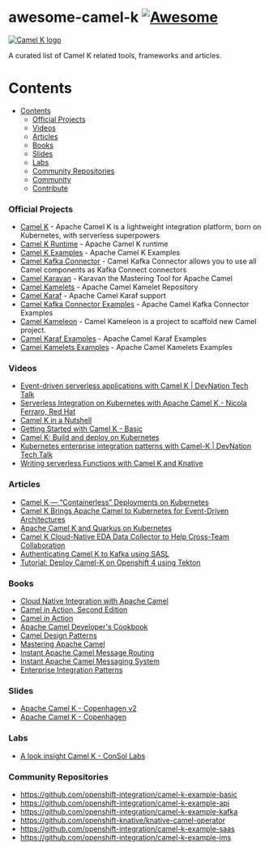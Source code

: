 # awesome-camel-k [![Awesome](https://awesome.re/badge.svg)](https://awesome.re)

<a href="https://camel.apache.org">
    <img src="https://peter.palaga.org/presentations/190322-camel-k-vd-bucharest/images/camel-k.svg"
         alt="Camel K logo" title="Camel K" />
</a></br>

A curated list of Camel K related tools, frameworks and articles.

# Contents

- [Contents](#contents)
    - [Official Projects](#official-projects)
    - [Videos](#videos)
    - [Articles](#articles)
    - [Books](#books)
    - [Slides](#slides)
    - [Labs](#labs)
    - [Community Repositories](#community-repositories)
    - [Community](#community)
    - [Contribute](#contribute)
    
### Official Projects

- [Camel K](https://github.com/apache/camel-k) - Apache Camel K is a lightweight integration platform, born on Kubernetes, with serverless superpowers
- [Camel K Runtime](https://github.com/apache/camel-k-runtime) - Apache Camel K runtime
- [Camel K Examples](https://github.com/apache/camel-k-examples) - Apache Camel K Examples
- [Camel Kafka Connector](https://github.com/apache/camel-kafka-connector) - Camel Kafka Connector allows you to use all Camel components as Kafka Connect connectors
- [Camel Karavan](https://github.com/apache/camel-karavan) - Karavan the Mastering Tool for Apache Camel
- [Camel Kamelets](https://github.com/apache/camel-kamelets) - Apache Camel Kamelet Repository
- [Camel Karaf](https://github.com/apache/camel-karaf) - Apache Camel Karaf support
- [Camel Kafka Connector Examples](https://github.com/apache/camel-kafka-connector-examples) - Apache Camel Kafka Connector Examples
- [Camel Kameleon](https://github.com/apache/camel-kameleon) - Camel Kameleon is a project to scaffold new Camel project.
- [Camel Karaf Examples](https://github.com/apache/camel-karaf-examples) - Apache Camel Karaf Examples
- [Camel Kamelets Examples](https://github.com/apache/camel-kamelets-examples) - Apache Camel Kamelets Examples


### Videos

- [Event-driven serverless applications with Camel K | DevNation Tech Talk](https://www.youtube.com/watch?v=hlUzLC71nAM)
- [Serverless Integration on Kubernetes with Apache Camel K - Nicola Ferraro, Red Hat](https://www.youtube.com/watch?v=beJOCndVfaU)
- [Camel K in a Nutshell](https://www.youtube.com/watch?v=LaBvBonUC6g)
- [Getting Started with Camel K - Basic](https://www.youtube.com/watch?v=dDEpdgg3gK4)
- [Camel K: Build and deploy on Kubernetes](https://www.youtube.com/watch?v=RX4jygcCauc)
- [Kubernetes enterprise integration patterns with Camel-K | DevNation Tech Talk](https://www.youtube.com/watch?v=51x9BewGCYA)
- [Writing serverless Functions with Camel K and Knative](https://www.youtube.com/watch?v=UUF0frNdcrg)


### Articles

- [Camel K — “Containerless” Deployments on Kubernetes](https://itnext.io/camel-k-containerless-deployments-349da12bfa9d)
- [Camel K Brings Apache Camel to Kubernetes for Event-Driven Architectures
](https://thenewstack.io/camel-k-brings-apache-camel-to-kubernetes-for-event-driven-architectures/)
- [Apache Camel K and Quarkus on Kubernetes](https://piotrminkowski.com/2020/12/08/apache-camel-k-and-quarkus-on-kubernetes/)
- [Camel K Cloud-Native EDA Data Collector to Help Cross-Team Collaboration](https://edasummit.com/videos/camel-k-cloud-native-eda-data-collector-to-help-cross-team-collaboration/)
- [Authenticating Camel K to Kafka using SASL](https://dev.to/kuthumipepple/authenticating-camel-k-to-kafka-using-sasl-1723)
- [Tutorial: Deploy Camel-K on Openshift 4 using Tekton](https://erfin-feluzy.medium.com/tutorial-deploy-camel-k-on-openshift-4-using-tekton-f9210e047f86)

### Books

- [Cloud Native Integration with Apache Camel](https://link.springer.com/book/10.1007/978-1-4842-7211-4)
- [Camel in Action, Second Edition](https://www.manning.com/books/camel-in-action-second-edition)
- [Camel in Action](https://www.manning.com/books/camel-in-action)
- [Apache Camel Developer's Cookbook](https://www.packtpub.com/product/apache-camel-developer-s-cookbook/9781782170303)
- [Camel Design Patterns](https://leanpub.com/camel-design-patterns)
- [Mastering Apache Camel](https://www.packtpub.com/product/mastering-apache-camel/9781782173151)
- [Instant Apache Camel Message Routing](https://www.packtpub.com/product/instant-apache-camel-message-routing/9781783283477)
- [Instant Apache Camel Messaging System](https://www.packtpub.com/product/instant-apache-camel-messaging-system/9781782165347)
- [Enterprise Integration Patterns](https://www.enterpriseintegrationpatterns.com/)

### Slides

- [Apache Camel K - Copenhagen v2](https://www.slideshare.net/davsclaus/apache-camel-k-copenhagen-v2)
- [Apache Camel K - Copenhagen](https://www.slideshare.net/davsclaus/apache-camel-k-copenhagen)

### Labs

- [A look insight Camel K - ConSol Labs](https://labs.consol.de/development/2022/02/24/camel-k-insights.html)


### Community Repositories

- https://github.com/openshift-integration/camel-k-example-basic
- https://github.com/openshift-integration/camel-k-example-api
- https://github.com/openshift-integration/camel-k-example-kafka
- https://github.com/openshift-knative/knative-camel-operator
- https://github.com/openshift-integration/camel-k-example-saas
- https://github.com/openshift-integration/camel-k-example-jms
